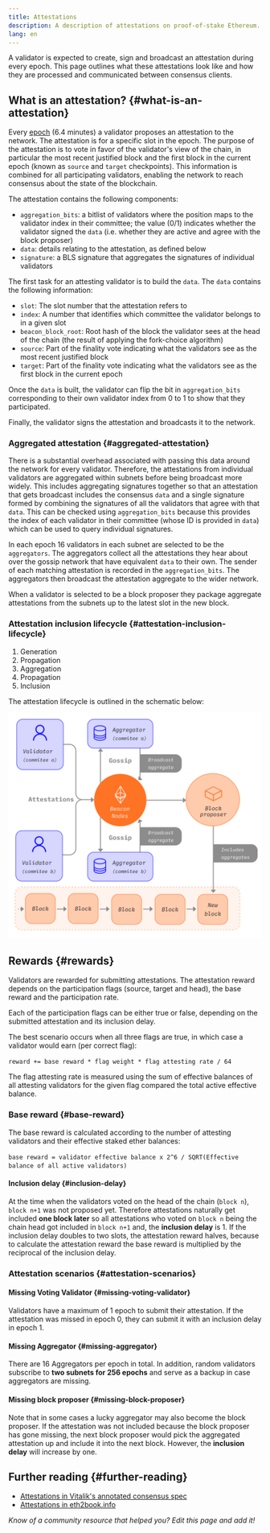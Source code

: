 ```yaml
---
title: Attestations
description: A description of attestations on proof-of-stake Ethereum.
lang: en
---
```


A validator is expected to create, sign and broadcast an attestation during every epoch. This page outlines what these attestations look like and how they are processed and communicated between consensus clients.

## What is an attestation? {#what-is-an-attestation}

Every [epoch](/glossary/#epoch) (6.4 minutes) a validator proposes an attestation to the network. The attestation is for a specific slot in the epoch. The purpose of the attestation is to vote in favor of the validator's view of the chain, in particular the most recent justified block and the first block in the current epoch (known as `source` and `target` checkpoints). This information is combined for all participating validators, enabling the network to reach consensus about the state of the blockchain.

The attestation contains the following components:

- `aggregation_bits`: a bitlist of validators where the position maps to the validator index in their committee; the value (0/1) indicates whether the validator signed the `data` (i.e. whether they are active and agree with the block proposer)
- `data`: details relating to the attestation, as defined below
- `signature`: a BLS signature that aggregates the signatures of individual validators

The first task for an attesting validator is to build the `data`. The `data` contains the following information:

- `slot`: The slot number that the attestation refers to
- `index`: A number that identifies which committee the validator belongs to in a given slot
- `beacon_block_root`: Root hash of the block the validator sees at the head of the chain (the result of applying the fork-choice algorithm)
- `source`: Part of the finality vote indicating what the validators see as the most recent justified block
- `target`: Part of the finality vote indicating what the validators see as the first block in the current epoch

Once the `data` is built, the validator can flip the bit in `aggregation_bits` corresponding to their own validator index from 0 to 1 to show that they participated.

Finally, the validator signs the attestation and broadcasts it to the network.

### Aggregated attestation {#aggregated-attestation}

There is a substantial overhead associated with passing this data around the network for every validator. Therefore, the attestations from individual validators are aggregated within subnets before being broadcast more widely. This includes aggregating signatures together so that an attestation that gets broadcast includes the consensus `data` and a single signature formed by combining the signatures of all the validators that agree with that `data`. This can be checked using `aggregation_bits` because this provides the index of each validator in their committee (whose ID is provided in `data`) which can be used to query individual signatures.

In each epoch 16 validators in each subnet are selected to be the `aggregators`. The aggregators collect all the attestations they hear about over the gossip network that have equivalent `data` to their own. The sender of each matching attestation is recorded in the `aggregation_bits`. The aggregators then broadcast the attestation aggregate to the wider network.

When a validator is selected to be a block proposer they package aggregate attestations from the subnets up to the latest slot in the new block.

### Attestation inclusion lifecycle {#attestation-inclusion-lifecycle}

1. Generation
2. Propagation
3. Aggregation
4. Propagation
5. Inclusion

The attestation lifecycle is outlined in the schematic below:

![attestation lifecycle](./attestation_schematic.png)

## Rewards {#rewards}

Validators are rewarded for submitting attestations. The attestation reward depends on the participation flags (source, target and head), the base reward and the participation rate.

Each of the participation flags can be either true or false, depending on the submitted attestation and its inclusion delay.

The best scenario occurs when all three flags are true, in which case a validator would earn (per correct flag):

`reward += base reward * flag weight * flag attesting rate / 64`

The flag attesting rate is measured using the sum of effective balances of all attesting validators for the given flag compared the total active effective balance.

### Base reward {#base-reward}

The base reward is calculated according to the number of attesting validators and their effective staked ether balances:

`base reward = validator effective balance x 2^6 / SQRT(Effective balance of all active validators)`

#### Inclusion delay {#inclusion-delay}

At the time when the validators voted on the head of the chain (`block n`), `block n+1` was not proposed yet. Therefore attestations naturally get included **one block later** so all attestations who voted on `block n` being the chain head got included in `block n+1` and, the **inclusion delay** is 1. If the inclusion delay doubles to two slots, the attestation reward halves, because to calculate the attestation reward the base reward is multiplied by the reciprocal of the inclusion delay.

### Attestation scenarios {#attestation-scenarios}

#### Missing Voting Validator {#missing-voting-validator}

Validators have a maximum of 1 epoch to submit their attestation. If the attestation was missed in epoch 0, they can submit it with an inclusion delay in epoch 1.

#### Missing Aggregator {#missing-aggregator}

There are 16 Aggregators per epoch in total. In addition, random validators subscribe to **two subnets for 256 epochs** and serve as a backup in case aggregators are missing.

#### Missing block proposer {#missing-block-proposer}

Note that in some cases a lucky aggregator may also become the block proposer. If the attestation was not included because the block proposer has gone missing, the next block proposer would pick the aggregated attestation up and include it into the next block. However, the **inclusion delay** will increase by one.

## Further reading {#further-reading}

- [Attestations in Vitalik's annotated consensus spec](https://github.com/ethereum/annotated-spec/blob/master/phase0/beacon-chain.md#attestationdata)
- [Attestations in eth2book.info](https://eth2book.info/capella/part3/containers/dependencies/#attestationdata)

_Know of a community resource that helped you? Edit this page and add it!_
